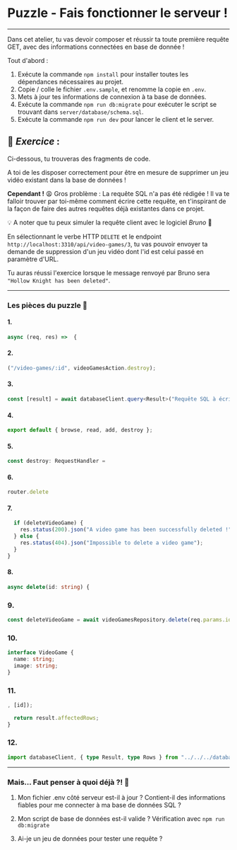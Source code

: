 # Puzzle - Fais fonctionner le serveur !

---

Dans cet atelier, tu vas devoir composer et réussir ta toute première requête GET, avec des informations
connectées en base de donnée !

Tout d'abord :

1. Exécute la commande `npm install` pour installer toutes les dépendances nécessaires au projet. 
2. Copie / colle le fichier `.env.sample`, et renomme la copie en `.env`.
3. Mets à jour tes informations de connexion à ta base de données.
4. Exécute la commande `npm run db:migrate` pour exécuter le script se trouvant dans `server/database/schema.sql`.
5. Exécute la commande `npm run dev` pour lancer le client et le server.

## 🧠 _Exercice_ :

Ci-dessous, tu trouveras des fragments de code.

A toi de les disposer correctement pour être en mesure de supprimer un jeu vidéo existant dans la base de données !

__Cependant !__ 😩 Gros problème : La requête SQL n'a pas été rédigée ! Il va te falloir trouver par toi-même comment écrire cette requête, en t'inspirant de la façon de faire des autres requêtes déjà existantes dans ce projet.

💡 A noter que tu peux simuler la requête client avec le logiciel _Bruno_ 🐶

En sélectionnant le verbe HTTP `DELETE` et le endpoint `http://localhost:3310/api/video-games/3`, tu vas pouvoir envoyer ta demande de suppression d'un jeu vidéo dont l'id est celui passé en paramètre d'URL.

Tu auras réussi l'exercice lorsque le message renvoyé par Bruno sera `"Hollow Knight has been deleted"`.

---

### Les pièces du puzzle 🧩

#### 1.

```typescript
async (req, res) =>  {
```

#### 2.

```typescript
("/video-games/:id", videoGamesAction.destroy);
```

#### 3. 

```typescript
const [result] = await databaseClient.query<Result>("Requête SQL à écrire"
```

#### 4.

```typescript
export default { browse, read, add, destroy };
```

#### 5.

```typescript
const destroy: RequestHandler =
```

#### 6.

```typescript
router.delete
```

#### 7.

```typescript
  if (deleteVideoGame) {
    res.status(200).json("A video game has been successfully deleted !");
  } else {
    res.status(404).json("Impossible to delete a video game");
  }
}
```

#### 8.

```typescript
async delete(id: string) {

```

### 9.

```typescript
const deleteVideoGame = await videoGamesRepository.delete(req.params.id);
```

### 10.

```typescript
interface VideoGame {
  name: string;
  image: string;
}
```

### 11.

```typescript
, [id]);

  return result.affectedRows;
}
```

### 12.

```typescript
import databaseClient, { type Result, type Rows } from "../../../database/client";
```
---

### Mais... Faut penser à quoi déjà ?! 🤔

1. Mon fichier .env côté serveur est-il à jour ? Contient-il des informations fiables pour me connecter à ma base de données SQL ?

2. Mon script de base de données est-il valide ? Vérification avec `npm run db:migrate`

3. Ai-je un jeu de données pour tester une requête ?
